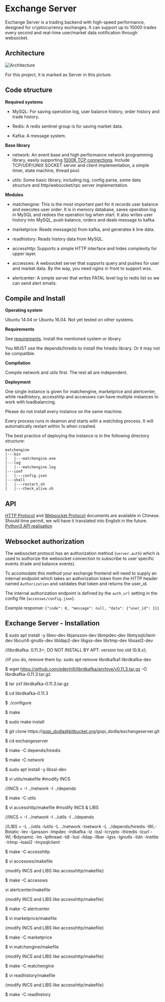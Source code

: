 # Exchange Server

Exchange Server is a trading backend with high-speed performance, designed for cryptocurrency exchanges. It can support up to 10000 trades every second and real-time user/market data notification through websocket.

## Architecture

![Architecture](https://user-images.githubusercontent.com/1209350/32476113-5ffc622a-c3b0-11e7-9755-924f17bcc167.jpeg)

For this project, it is marked as Server in this picture.

## Code structure

**Required systems**

* MySQL: For saving operation log, user balance history, order history and trade history.

* Redis: A redis sentinel group is for saving market data.

* Kafka: A message system.

**Base library**

* network: An event base and high performance network programming library, easily supporting [1000K TCP connections](http://www.kegel.com/c10k.html). Include TCP/UDP/UNIX SOCKET server and client implementation, a simple timer, state machine, thread pool. 

* utils: Some basic library, including log, config parse, some data structure and http/websocket/rpc server implementation.

**Modules**

* matchengine: This is the most important part for it records user balance and executes user order. It is in memory database, saves operation log in MySQL and redoes the operation log when start. It also writes user history into MySQL, push balance, orders and deals message to kafka.

* marketprice: Reads message(s) from kafka, and generates k line data.

* readhistory: Reads history data from MySQL.

* accesshttp: Supports a simple HTTP interface and hides complexity for upper layer.

* accwssws: A websocket server that supports query and pushes for user and market data. By the way, you need nginx in front to support wss.

* alertcenter: A simple server that writes FATAL level log to redis list so we can send alert emails.

## Compile and Install

**Operating system**

Ubuntu 14.04 or Ubuntu 16.04. Not yet tested on other systems.

**Requirements**

See [requirements](https://github.com/viabtc/viabtc_exchange_server/wiki/requirements). Install the mentioned system or library.

You MUST use the depends/hiredis to install the hiredis library. Or it may not be compatible.

**Compilation**

Compile network and utils first. The rest all are independent.

**Deployment**

One single instance is given for matchengine, marketprice and alertcenter, while readhistory, accesshttp and accwssws can have multiple instances to work with loadbalancing.

Please do not install every instance on the same machine.

Every process runs in deamon and starts with a watchdog process. It will automatically restart within 1s when crashed.

The best practice of deploying the instance is in the following directory structure:

```
matchengine
|---bin
|   |---matchengine.exe
|---log
|   |---matchengine.log
|---conf
|   |---config.json
|---shell
|   |---restart.sh
|   |---check_alive.sh
```

## API

[HTTP Protocol](https://github.com/viabtc/viabtc_exchange_server/wiki/HTTP-Protocol) and [Websocket Protocol](https://github.com/viabtc/viabtc_exchange_server/wiki/WebSocket-Protocol) documents are available in Chinese. Should time permit, we will have it translated into English in the future.</br>
[Python3 API realisation](https://github.com/testnet-exchange/python-viabtc-api)


## Websocket authorization

The websocket protocol has an authorization method (`server.auth`) which is used to authorize the websocket connection to subscribe to user specific events (trade and balance events).

To accomodate this method your exchange frontend will need to supply an internal endpoint which takes an authorization token from the HTTP header named `Authorization` and validates that token and returns the user_id.

The internal authorization endpoint is defined by the `auth_url` setting in the config file (`accessws/config.json`).

Example response: `{"code": 0, "message": null, "data": {"user_id": 1}}`

## Exchange Server - Installation 

$ sudo apt install -y libev-dev libjansson-dev libmpdec-dev libmysqlclient-dev libcurl4-gnutls-dev libldap2-dev libgss-dev librtmp-dev libsasl2-dev 

//librdkafka: 0.11.3+; DO NOT INSTALL BY APT: version too old (0.8.x);

//if you do, remove them by: sudo apt remove librdkafka1 librdkafka-dev

$ wget https://github.com/edenhill/librdkafka/archive/v0.11.3.tar.gz -O librdkafka-0.11.3.tar.gz

$ tar zxf librdkafka-0.11.3.tar.gz

$ cd librdkafka-0.11.3

$ ./configure

$ make

$ sudo make install


$ git clone https://gopi_dodla@bitbucket.org/gopi_dodla/exchangeserver.git

$ cd exchangeserver

$ make -C depends/hiredis

$ make -C network

$ sudo apt install -y libssl-dev

$ vi utils/makefile #modify INCS

//INCS = -I ../network -I ../depends

$ make -C utils

$ vi accesshttp/makefile #modify INCS & LIBS

//INCS = -I ../network -I ../utils -I ../depends

//LIBS = -L ../utils -lutils -L ../network -lnetwork -L ../depends/hiredis -Wl,-Bstatic -lev -ljansson -lmpdec -lrdkafka -lz -lssl -lcrypto -lhiredis -lcurl -Wl,-Bdynamic -lm -lpthread -ldl -lssl -lldap -llber -lgss -lgnutls -lidn -lnettle -lrtmp -lsasl2 -lmysqlclient

$ make -C accesshttp

$ vi accessws/makefile

{modify INCS and LIBS like accesshttp/makefile}

$ make -C accessws

vi alertcenter/makefile

{modify INCS and LIBS like accesshttp/makefile}

$ make -C alertcenter

$ vi marketprice/makefile

{modify INCS and LIBS like accesshttp/makefile}

$ make -C marketprice

$ vi matchengine/makefile

{modify INCS and LIBS like accesshttp/makefile}

$ make -C matchengine

$ vi readhistory/makefile

{modify INCS and LIBS like accesshttp/makefile}

$ make -C readhistory


